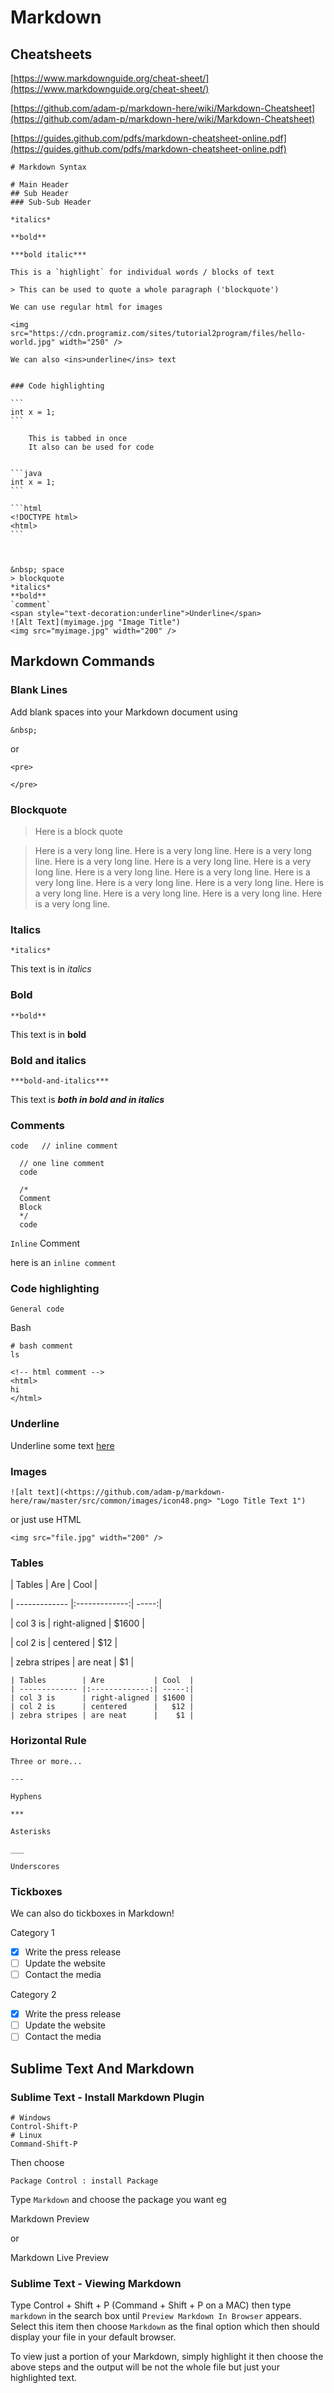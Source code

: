 # Markdown

## Cheatsheets

[https://www.markdownguide.org/cheat-sheet/](https://www.markdownguide.org/cheat-sheet/)

[https://github.com/adam-p/markdown-here/wiki/Markdown-Cheatsheet](https://github.com/adam-p/markdown-here/wiki/Markdown-Cheatsheet)

[https://guides.github.com/pdfs/markdown-cheatsheet-online.pdf](https://guides.github.com/pdfs/markdown-cheatsheet-online.pdf)

    # Markdown Syntax
    
    # Main Header
    ## Sub Header
    ### Sub-Sub Header
    
    *italics*
    
    **bold**
    
    ***bold italic***
    
    This is a `highlight` for individual words / blocks of text
    
    > This can be used to quote a whole paragraph ('blockquote')
    
    We can use regular html for images
    
    <img src="https://cdn.programiz.com/sites/tutorial2program/files/hello-world.jpg" width="250" />
    
    We can also <ins>underline</ins> text
    
    
    ### Code highlighting
    
    ```
    int x = 1;
    ```
    
    	This is tabbed in once
    	It also can be used for code
    
    
    ```java
    int x = 1;
    ```
    
    ```html
    <!DOCTYPE html>
    <html>
    ```
    
    
    
    &nbsp; space
    > blockquote
    *italics*
    **bold**
    `comment`
    <span style="text-decoration:underline">Underline</span>
    ![Alt Text](myimage.jpg "Image Title")
    <img src="myimage.jpg" width="200" />

## Markdown Commands

### Blank Lines

Add blank spaces into your Markdown document using

    &nbsp;

or

    <pre>
    
    </pre>

### Blockquote

> Here is a block quote

> Here is a very long line.  Here is a very long line.  Here is a very long line.  Here is a very long line.  Here is a very long line.  Here is a very long line.  Here is a very long line.  Here is a very long line.  Here is a very long line.  Here is a very long line.  Here is a very long line.  Here is a very long line.  Here is a very long line.  Here is a very long line.  Here is a very long line.

### Italics

    *italics*

This text is in *italics*

### Bold

    **bold**

This text is in **bold**

### Bold and italics

    ***bold-and-italics***

This text is ***both in bold and in italics***

### Comments

    code   // inline comment
      
      // one line comment
      code
      
      /*
      Comment
      Block
      */
      code

`Inline` Comment

here is an `inline comment`

### Code highlighting

    General code

Bash

    # bash comment
    ls

    <!-- html comment -->
    <html>
    hi
    </html>

### Underline

Underline some text <span style="text-decoration:underline">here</span>

### Images

    ![alt text](<https://github.com/adam-p/markdown-here/raw/master/src/common/images/icon48.png> "Logo Title Text 1")

or just use HTML

    <img src="file.jpg" width="200" />

### Tables

| Tables        | Are           | Cool  |

| ------------- |:-------------:| -----:|

| col 3 is      | right-aligned | $1600 |

| col 2 is      | centered      |   $12 |

| zebra stripes | are neat      |    $1 |

    | Tables        | Are           | Cool  |
    | ------------- |:-------------:| -----:|
    | col 3 is      | right-aligned | $1600 |
    | col 2 is      | centered      |   $12 |
    | zebra stripes | are neat      |    $1 |

### Horizontal Rule

    Three or more...
    
    ---
    
    Hyphens
    
    ***
    
    Asterisks
    
    ___
    
    Underscores

### Tickboxes

We can also do tickboxes in Markdown!

Category 1

- [x] Write the press release
- [ ] Update the website
- [ ] Contact the media

Category 2

- [x] Write the press release
- [ ] Update the website
- [ ] Contact the media

## Sublime Text And Markdown

### Sublime Text - Install Markdown Plugin

    # Windows
    Control-Shift-P 
    # Linux
    Command-Shift-P

Then choose

    Package Control : install Package

Type `Markdown` and choose the package you want eg

Markdown Preview

or

Markdown Live Preview

### Sublime Text - Viewing Markdown

Type Control + Shift + P (Command + Shift + P on a MAC) then type `markdown` in the search box until `Preview Markdown In Browser` appears. Select this item then choose `Markdown` as the final option which then should display your file in your default browser.

To view just a portion of your Markdown, simply highlight it then choose the above steps and the output will be not the whole file but just your highlighted text.